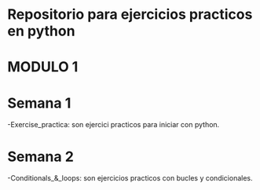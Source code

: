 # Repositorio para ejercicios practicos en python

# MODULO 1

# Semana 1
-Exercise_practica: son ejercici practicos para iniciar con python.
# Semana 2
-Conditionals_&_loops: son ejercicios practicos con bucles y condicionales. 